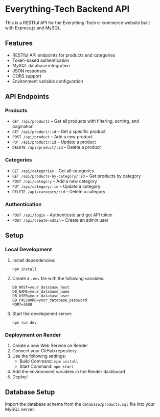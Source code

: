 # Everything-Tech Backend API

This is a RESTful API for the Everything-Tech e-commerce website built with Express.js and MySQL.

## Features

- RESTful API endpoints for products and categories
- Token-based authentication
- MySQL database integration
- JSON responses
- CORS support
- Environment variable configuration

## API Endpoints

### Products
- `GET /api/products` – Get all products with filtering, sorting, and pagination
- `GET /api/product/:id` – Get a specific product
- `POST /api/product` – Add a new product
- `PUT /api/product/:id` – Update a product
- `DELETE /api/product/:id` – Delete a product

### Categories
- `GET /api/categories` – Get all categories
- `GET /api/products-by-category/:id` – Get products by category
- `POST /api/category` – Add a new category
- `PUT /api/category/:id` – Update a category
- `DELETE /api/category/:id` – Delete a category

### Authentication
- `POST /api/login` – Authenticate and get API token
- `POST /api/create-admin` – Create an admin user

## Setup

### Local Development

1. Install dependencies:
   ```
   npm install
   ```

2. Create a `.env` file with the following variables:
   ```
   DB_HOST=your_database_host
   DB_NAME=your_database_name
   DB_USER=your_database_user
   DB_PASSWORD=your_database_password
   PORT=3000
   ```

3. Start the development server:
   ```
   npm run dev
   ```

### Deployment on Render

1. Create a new Web Service on Render
2. Connect your GitHub repository
3. Use the following settings:
   - Build Command: `npm install`
   - Start Command: `npm start`
4. Add the environment variables in the Render dashboard
5. Deploy!

## Database Setup

Import the database schema from the `database/products.sql` file into your MySQL server.